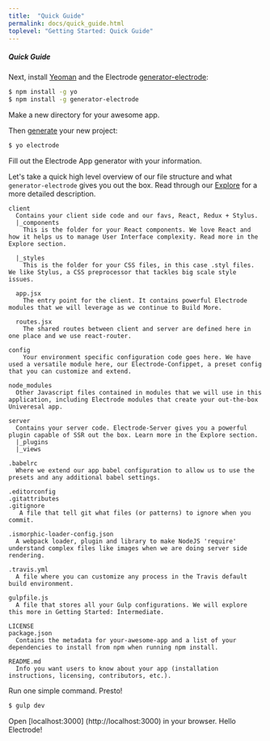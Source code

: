 ```yaml
---
title:  "Quick Guide"
permalink: docs/quick_guide.html
toplevel: "Getting Started: Quick Guide"
---
```


##### Quick Guide

Next, install [Yeoman](http://yeoman.io/) and the Electrode [generator-electrode](https://github.com/electrode-io/generator-electrode"):

```bash
$ npm install -g yo
$ npm install -g generator-electrode
```
Make a new directory for your awesome app.

Then [generate](https://github.com/electrode-io/generator-electrode) your new project:

```bash
$ yo electrode
```

Fill out the Electrode App generator with your information.

Let's take a quick high level overview of our file structure and what `generator-electrode` gives you out the box. Read through our [Explore](#explore) for a more detailed description.

```
client
  Contains your client side code and our favs, React, Redux + Stylus.
  |_components
    This is the folder for your React components. We love React and how it helps us to manage User Interface complexity. Read more in the Explore section.

  |_styles
    This is the folder for your CSS files, in this case .styl files. We like Stylus, a CSS preprocessor that tackles big scale style issues.

  app.jsx
    The entry point for the client. It contains powerful Electrode modules that we will leverage as we continue to Build More.

  routes.jsx
    The shared routes between client and server are defined here in one place and we use react-router.

config
    Your environment specific configuration code goes here. We have used a versatile module here, our Electrode-Confippet, a preset config that you can customize and extend.

node_modules
  Other Javascript files contained in modules that we will use in this application, including Electrode modules that create your out-the-box Univeresal app.

server
  Contains your server code. Electrode-Server gives you a powerful plugin capable of SSR out the box. Learn more in the Explore section.
  |_plugins
  |_views

.babelrc
  Where we extend our app babel configuration to allow us to use the presets and any additional babel settings.

.editorconfig
.gitattributes
.gitignore
   A file that tell git what files (or patterns) to ignore when you commit.

.ismorphic-loader-config.json
  A webpack loader, plugin and library to make NodeJS 'require' understand complex files like images when we are doing server side rendering.

.travis.yml
  A file where you can customize any process in the Travis default build environment.

gulpfile.js
  A file that stores all your Gulp configurations. We will explore this more in Getting Started: Intermediate.

LICENSE
package.json
  Contains the metadata for your-awesome-app and a list of your dependencies to install from npm when running npm install.

README.md
  Info you want users to know about your app (installation instructions, licensing, contributors, etc.).
```

Run one simple command. Presto!

```bash
$ gulp dev
```

Open [localhost:3000] (http://localhost:3000) in your browser. Hello Electrode!
